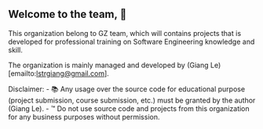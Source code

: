 
## Welcome to the team, :wave:

This organization belong to GZ team, which will contains projects that
is developed for professional training on Software Engineering knowledge and
skill. 

The organization is mainly managed and developed by (Giang Le)[emailto:lstrgiang@gmail.com].

Disclaimer: 
    - :books: Any usage over the source code for educational purpose (project submission, course submission, etc.) 
must be granted by the author (Giang Le).
    - :tm: Do not use source code and projects from this organization for any
    business purposes without permission.


